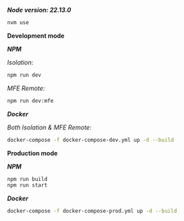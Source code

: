 **_Node version: 22.13.0_**

```sh
nvm use
```

**Development mode**

**_NPM_**

_Isolation_:

```sh
npm run dev
```

_MFE Remote_:

```sh
npm run dev:mfe
```

**_Docker_**

_Both Isolation & MFE Remote_:

```sh
docker-compose -f docker-compose-dev.yml up -d --build
```

**Production mode**

**_NPM_**

```sh
npm run build
npm run start
```

**_Docker_**

```sh
docker-compose -f docker-compose-prod.yml up -d --build
```
